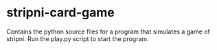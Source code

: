 stripni-card-game
=================

Contains the python source files for a program that simulates a game of stripni. 
Run the play.py script to start the program.
